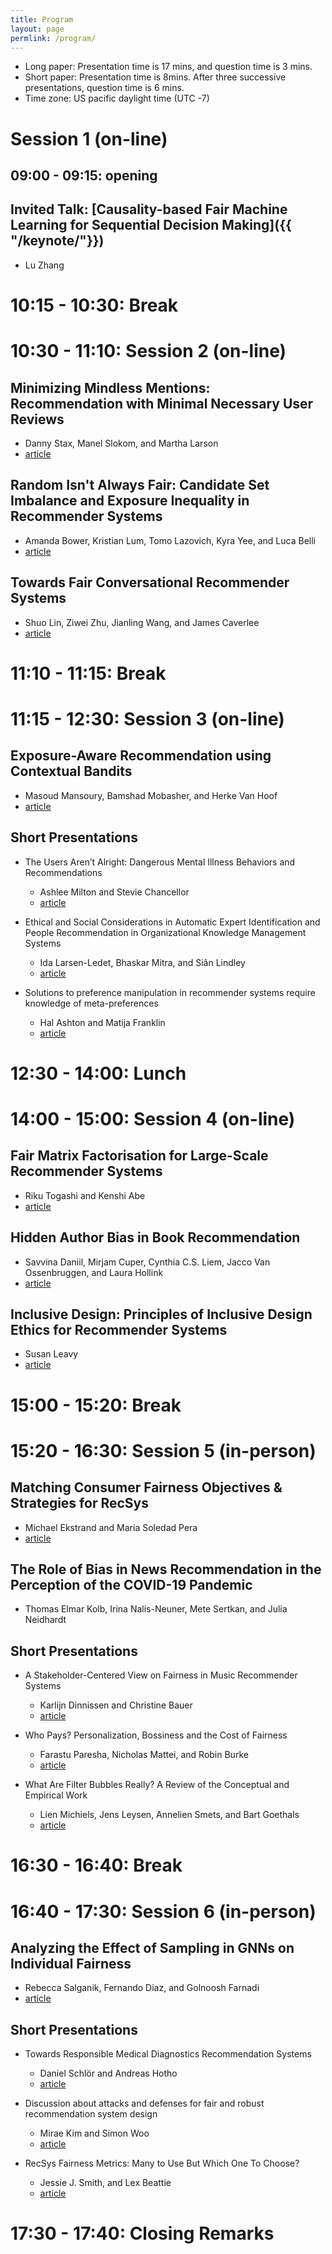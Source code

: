 ```yaml
---
title: Program
layout: page
permlink: /program/
---
```


- Long paper: Presentation time is 17 mins, and question time is 3 mins.
- Short paper: Presentation time is 8mins. After three successive presentations, question time is 6 mins.
- Time zone: US pacific daylight time (UTC -7)

# Session 1 (on-line)

## 09:00 - 09:15: opening

## Invited Talk: [Causality-based Fair Machine Learning for Sequential Decision Making]({{ "/keynote/"}})
* Lu Zhang

# 10:15 - 10:30: Break

# 10:30 - 11:10: Session 2 (on-line)

## Minimizing Mindless Mentions: Recommendation with Minimal Necessary User Reviews
* Danny Stax, Manel Slokom, and Martha Larson
* [article](https://arxiv.org/abs/2208.03242)

## Random Isn't Always Fair: Candidate Set Imbalance and Exposure Inequality in Recommender Systems
* Amanda Bower, Kristian Lum, Tomo Lazovich, Kyra Yee, and Luca Belli
* [article](https://arxiv.org/abs/2209.05000)

## Towards Fair Conversational Recommender Systems
* Shuo Lin, Ziwei Zhu, Jianling Wang, and James Caverlee
* [article](https://arxiv.org/abs/2208.03854)

# 11:10 - 11:15: Break

# 11:15 - 12:30: Session 3 (on-line)

## Exposure-Aware Recommendation using Contextual Bandits
* Masoud Mansoury, Bamshad Mobasher, and Herke Van Hoof
* [article](https://arxiv.org/abs/2209.01665)

## Short Presentations

* The Users Aren’t Alright: Dangerous Mental Illness Behaviors and Recommendations
	* Ashlee Milton and Stevie Chancellor
	* [article](https://arxiv.org/abs/2209.03941)

* Ethical and Social Considerations in Automatic Expert Identification and People Recommendation in Organizational Knowledge Management Systems
	* Ida Larsen-Ledet, Bhaskar Mitra, and Siân Lindley
	* [article](https://arxiv.org/abs/2209.03819)

* Solutions to preference manipulation in recommender systems require knowledge of meta-preferences
	* Hal Ashton and Matija Franklin
	* [article](https://drive.google.com/file/d/1zpZtRl1q2BlGxGJquyKXNAtKf-J5S5dP/view?usp=sharing)

# 12:30 - 14:00: Lunch

# 14:00 - 15:00: Session 4 (on-line)

## Fair Matrix Factorisation for Large-Scale Recommender Systems
* Riku Togashi and Kenshi Abe
* [article](https://arxiv.org/abs/2209.04394)

## Hidden Author Bias in Book Recommendation
* Savvina Daniil, Mirjam Cuper, Cynthia C.S. Liem, Jacco Van Ossenbruggen, and Laura Hollink
* [article](https://arxiv.org/abs/2209.00371)

## Inclusive Design: Principles of Inclusive Design Ethics for Recommender Systems
* Susan Leavy
* [article](https://arxiv.org/abs/2206.14055)

# 15:00 - 15:20: Break

# 15:20 - 16:30: Session 5 (in-person)

## Matching Consumer Fairness Objectives & Strategies for RecSys
* Michael Ekstrand and Maria Soledad Pera
* [article](https://arxiv.org/abs/2209.02662)

## The Role of Bias in News Recommendation in the Perception of the COVID-19 Pandemic
* Thomas Elmar Kolb, Irina Nalis-Neuner, Mete Sertkan, and Julia Neidhardt

## Short Presentations

* A Stakeholder-Centered View on Fairness in Music Recommender Systems
	* Karlijn Dinnissen and Christine Bauer
	* [article](https://arxiv.org/abs/2209.06126)

* Who Pays? Personalization, Bossiness and the Cost of Fairness
	* Farastu Paresha, Nicholas Mattei, and Robin Burke
	* [article](https://arxiv.org/abs/2209.04043)
* What Are Filter Bubbles Really? A Review of the Conceptual and Empirical Work
	* Lien Michiels, Jens Leysen, Annelien Smets, and Bart Goethals
	* [article](http://adrem.uantwerpen.be//bibrem/pubs/bubbles.pdf)

# 16:30 - 16:40: Break

# 16:40 - 17:30: Session 6 (in-person)

## Analyzing the Effect of Sampling in GNNs on Individual Fairness
* Rebecca Salganik, Fernando Diaz, and Golnoosh Farnadi
* [article](https://arxiv.org/abs/2209.03904)

## Short Presentations

* Towards Responsible Medical Diagnostics Recommendation Systems
	* Daniel Schlör and Andreas Hotho
	* [article](https://arxiv.org/abs/2209.03760)

* Discussion about attacks and defenses for fair and robust recommendation system design
	* Mirae Kim and Simon Woo
	* [article](https://www.researchgate.net/publication/363432484_Discussion_about_Attacks_and_Defenses_for_Fair_and_Robust_Recommendation_System_Design)

* RecSys Fairness Metrics: Many to Use But Which One To Choose?
	* Jessie J. Smith, and Lex Beattie
	* [article](https://arxiv.org/abs/2209.04011)

# 17:30 - 17:40: Closing Remarks
